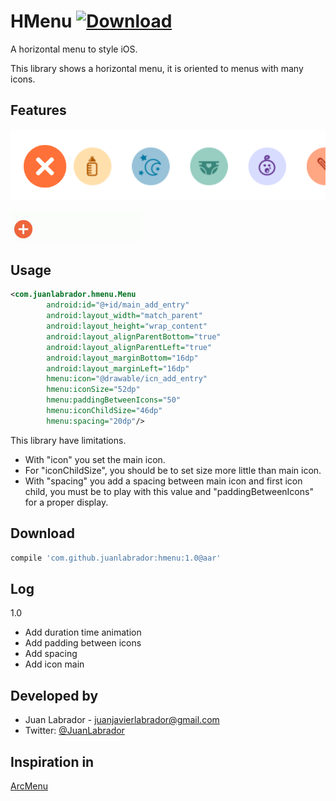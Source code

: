 # HMenu   [ ![Download](https://api.bintray.com/packages/juanlabrador/maven/HMenu/images/download.svg) ](https://bintray.com/juanlabrador/maven/HMenu/_latestVersion)
A horizontal menu to style iOS.

This library shows a horizontal menu, it is oriented to menus with many icons.

Features
--------
![Demo](buttons.png)

![Demo](demo.gif)


Usage
-----

```xml
<com.juanlabrador.hmenu.Menu
        android:id="@+id/main_add_entry"
        android:layout_width="match_parent"
        android:layout_height="wrap_content"
        android:layout_alignParentBottom="true"
        android:layout_alignParentLeft="true"
        android:layout_marginBottom="16dp"
        android:layout_marginLeft="16dp"
        hmenu:icon="@drawable/icn_add_entry"
        hmenu:iconSize="52dp"
        hmenu:paddingBetweenIcons="50"
        hmenu:iconChildSize="46dp"
        hmenu:spacing="20dp"/>
```

This library have limitations.

* With "icon" you set the main icon.
* For "iconChildSize", you should be to set size more little than main icon.
* With "spacing" you add a spacing between main icon and first icon child, you must be to play with this value and "paddingBetweenIcons" for a proper display.

Download
--------------

```groovy
compile 'com.github.juanlabrador:hmenu:1.0@aar'
```

Log
---

1.0

- Add duration time animation
- Add padding between icons
- Add spacing
- Add icon main

Developed by
------------

* Juan Labrador - <juanjavierlabrador@gmail.com>
* Twitter: <a href="https://twitter.com/juanlabrador">@JuanLabrador</a>

Inspiration in
--------------

<a href="https://github.com/daCapricorn/ArcMenu">ArcMenu</a>
